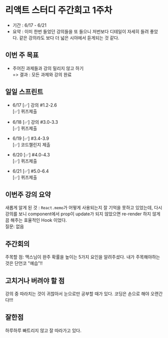 # 리액트 스터디 주간회고 1주차
- 기간 : 6/17 - 6/21
- 요약 : 이미 한번 들었던 강의들을 또 들으니 저번보다 디테일이 자세히 들려 좋았다. 같은 강의라도 보다 더 넓은 시야에서 듣게되는 것 같다.

## 이번 주 목표
- 주어진 과제들과 강의 밀리지 않고 하기  
=> 결과 : 모든 과제와 강의 완료

## 일일 스프린트 

- 6/17
[✅] 강의 #1.2-2.6    
[✅] 퀴즈제출

- 6/18
[✅] 강의 #3.0-3.3  
[✅] 퀴즈제출

- 6/19
[✅] #3.4-3.9  
[✅] 코드챌린지 제출

- 6/20
[✅] #4.0-4.3  
[✅] 퀴즈제출

- 6/21
[✅] #5.0-6.4  
[✅] 퀴즈제출

## 이번주 강의 요약
새롭게 알게 된 것 : `React.memo`가 어떻게 사용되는지 잘 기억을 못하고 있었는데, 다시 강의를 보니 component에서 prop이 update가 되지 않았으면 re-render 하지 않게끔 해주는 효율적인 Hook 이었다.     
질문: 없음

## 주간회의
주목할 점: 맥스님이 완주 확률을 높이는 5가지 요인을 알려주셨다. 내가 주목해야하는 것은 단언코 "예습"!!


## 고치거나 버려야 할 점
강의 중 따라치는 것이 귀찮아서 눈으로만 공부할 때가 있다. 코딩은 손으로 해야 오랜간다!!!

## 잘한점
하루하루 빠트리지 않고 잘 따라가고 있다.

